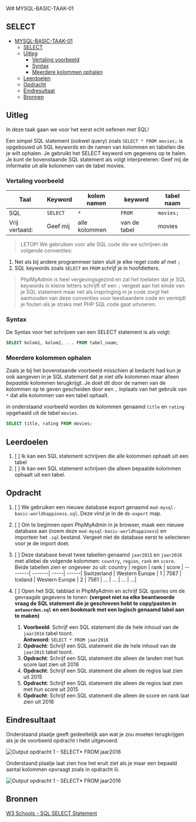 W# MYSQL-BASIC-TAAK-01

## SELECT
- [MYSQL-BASIC-TAAK-01](#mysql-basic-taak-01)
  - [SELECT](#select)
  - [Uitleg](#uitleg)
    - [Vertaling voorbeeld](#vertaling-voorbeeld)
    - [Syntax](#syntax)
    - [Meerdere kolommen ophalen](#meerdere-kolommen-ophalen)
  - [Leerdoelen](#leerdoelen)
  - [Opdracht](#opdracht)
  - [Eindresultaat](#eindresultaat)
  - [Bronnen](#bronnen)
## Uitleg

In deze taak gaan we voor het eerst echt oefenen met SQL! 

Een simpel SQL statement (ookwel query) zoals `SELECT * FROM movies;` is opgebouwd uit SQL keywords en de namen van kolommen en tabellen die je wilt ophalen. Je gebruikt het SELECT keyword om gegevens op te halen. Je kunt de bovenstaande SQL statement als volgt interpreteren: Geef mij de informatie uit alle kolommen van de tabel movies.

### Vertaling voorbeeld

Taal | Keyword | kolom namen | keyword | tabel naam | 
----|---------|----------|---------|---------- |
SQL | `SELECT` | `*`  | `FROM`  | `movies;`  
Vrij vertaald: | Geef mij  | alle kolommen | van de tabel | movies

> LETOP! We gebruiken voor alle SQL code die we schrijven de volgende conventies:  
1. Net als bij andere programmeer talen sluit je elke regel code af met `;`
2. SQL keywords zoals `SELECT` en `FROM` schrijf je in hoofdletters.

> PhpMyAdmin is heel vergevingsgezind en zal het toelaten dat je SQL keywords in kleine letters schrijft of een `;` vergeet aan het einde van je SQL statement maar net als inspringing in je code zorgt het aanhouden van deze conventies voor leesbaardere code en vermijdt je fouten als je straks met PHP SQL code gaat uitvoeren.

### Syntax

De Syntax voor het schrijven van een SELECT statement is als volgt:
```SQL
SELECT kolom1, kolom2, ... FROM tabel_naam;
```

### Meerdere kolommen ophalen

Zoals je bij het bovenstaande voorbeeld misschien al bedacht had kun je ook aangeven in je SQL statement dat je niet *alle* kolommen maar alleen *bepaalde* kolommen terugkrijgt. Je doet dit door de namen van de kolommen op te geven gescheiden door een `,` inplaats van het gebruik van `*` dat alle kolommen van een tabel ophaalt.

in onderstaand voorbeeld worden de kolommen genaamd `title` en `rating` opgehaald uit de tabel `movies`.
```sql
SELECT title, rating FROM movies;
```

## Leerdoelen

1. [ ] Ik kan een SQL statement schrijven die alle kolommen ophaalt uit een tabel
2. [ ] Ik kan een SQL statement schrijven die alleen bepaalde kolommen ophaalt uit een tabel.

## Opdracht

1. [ ] We gebruiken een nieuwe database export genaamd `mod-mysql-basic-worldhappiness.sql`. Deze vind je in de `db-export` map.
2. [ ] Om te beginnen open PhpMyAdmin in je browser, maak een nieuwe database aan (noem deze `mod-mysql-basic-worldhappiness`) en importeer het `.sql` bestand. Vergeet niet de database eerst te selecteren voor je de import doet.
3. [ ] Deze database bevat twee tabellen genaamd `jaar2015` en `jaar2016` met allebei de volgende kolommen: `country`, `region`, `rank` en `score`. Beide tabellen zien er ongeveer zo uit:
   country | region | rank | score |
   --------| -------| -----| ------|
   Switzerland | Western Europe | 1 | 7587 |
   Iceland | Western Europe | 2 | 7561 |
   ... | ... | ... | ...|

4. [ ] Open het SQL tabblad in PhpMyAdmin en schrijf SQL queries om de gevraagde gegevens te tonen:
   **(vergeet niet na elke beantwoorde vraag de SQL statement die je geschreven hebt te copy/pasten in `antwoorden.sql` en een bookmark met een logisch genaamd label aan te maken)**
   1. **Voorbeeld**: Schrijf een SQL statement die de hele inhoud van de `jaar2016` tabel toont.  
    **Antwoord**: `SELECT * FROM jaar2016`
   2. **Opdracht**: Schrijf een SQL statement die de hele inhoud van de `jaar2015` tabel toont.
   3. **Opdracht**: Schrijf een SQL statement die alleen de landen met hun score laat zien uit 2016
   4. **Opdracht**: Schrijf een SQL statement die alleen de regios laat zien uit 2015
   5. **Opdracht**: Schrijf een SQL statement die alleen de regios laat zien met hun score uit 2015
   6. **Opdracht**: Schrijf een SQL statement die alleen de score en rank laat zien uit 2016

## Eindresultaat

Onderstaand plaatje geeft gedeeltelijk aan wat je zou moeten terugkrijgen als je de voorbeeld opdracht i hebt uitgevoerd.

![Output opdracht 1 - SELECT* FROM jaar2016](https://github.com/ROC-van-Amsterdam-College-Amstelland/MYSQL-BASIC/blob/master/2-Select/taak01/img/output.jpg)

Onderstaand plaatje laat zien hoe het eruit ziet als je maar een bepaald aantal kolommen opvraagt zoals in opdracht iii.

![Output opdracht 1 - SELECT* FROM jaar2016](https://github.com/ROC-van-Amsterdam-College-Amstelland/MYSQL-BASIC/blob/master/2-Select/taak01/img/output2.jpg)

## Bronnen


[W3 Schools - SQL SELECT Statement](https://www.w3schools.com/sql/sql_select.asp) 